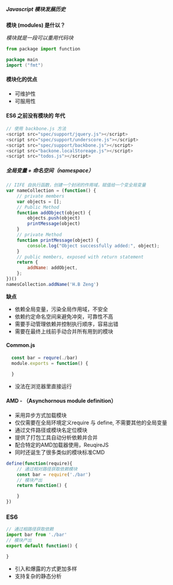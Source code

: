 ##### Javascript 模块发展历史

**模块 (modules) 是什以？**

*模块就是一段可以重用代码块*

```python
from package import function
```

```go
package main
import ("fmt")
```

#### 模块化的优点

* 可维护性
* 可服用性

#### ES6 之前没有模块的 年代

```javascript
// 使用 backbone.js 方法
<script src="spec/support/jquery.js"></script>
<script src="spec/support/underscore.js"></script>
<script src="spec/support/backbone.js"></script>
<script src="backone.localStoreage.js"></script>
<script src="todos.js"></script>
```

##### 全局变量 + 命名空间（namespace）

```javascript
// IIFE 自执行函数，创建一个封闭的作用域，赋值给一个变全局变量
var nameCollection = (function() {
	// private members
	var objects = [];
	// Public Method
	function addObject(object) {
		objects.push(object)
		printMessage(object)
	}
	// private Method
	function printMessage(object) {
		console.log("Object successfully added:", object);
	}
	// public members, exposed with return statement
	return {
		addName: addObject,
	};
})()
namesCollection.addName('H.B Zeng')
```

**缺点**

* 依赖全局变量，污染全局作用域，不安全
* 依赖约定命名空间来避免冲突，可靠性不高
* 需要手动管理依赖并控制执行顺序，容易出错
* 需要在最终上线前手动合并所有用到的模块

#### Common.js

```javascript
  const bar = requre(./bar)
  module.exports = function() {

  }
```

* 没法在浏览器里直接运行

#### AMD - （Asynchornous module definition）

* 采用异步方式加载模块
* 仅仅需要在全局环境定义require 与 define, 不需要其他的全局变量
* 通过文件路径或模块名定位模块
* 提供了打包工具自动分析依赖并合并
* 配合特定的AMD加载器使用，ReuqireJS
* 同时还诞生了很多类似的模块标准CMD

```javascript
define(function(require){
	// 通过相对路径获取依赖模块
	const bar = require('./bar')
	// 模块产出
	return function() {

	}
})
```

### ES6
```javascript
// 通过相路径获取依赖
import bar from './bar'
// 模块产出
export default function() {

}
```
* 引入和爆露的方式更加多样
* 支持复杂的静态分析
